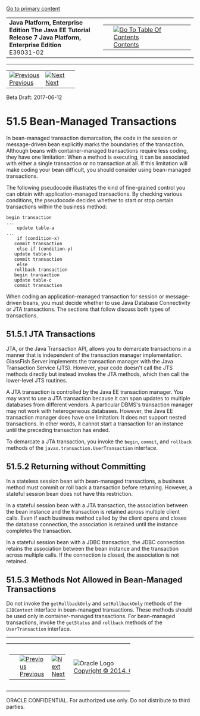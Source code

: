 [Go to primary content](#BEGIN)

<table>
<colgroup>
<col width="50%" />
<col width="50%" />
</colgroup>
<tbody>
<tr class="odd">
<td><strong>Java Platform, Enterprise Edition The Java EE Tutorial</strong><br />
<strong>Release 7 Java Platform, Enterprise Edition</strong><br />
E39031-02</td>
<td><table>
<tbody>
<tr class="odd">
<td> </td>
<td><a href="toc.htm"><img src="../../dcommon/gifs/toc.gif" alt="Go To Table Of Contents" /><br />
<span class="icon">Contents</span></a></td>
</tr>
</tbody>
</table></td>
</tr>
</tbody>
</table>

-----

<table>
<tbody>
<tr class="odd">
<td><a href="transactions004.htm"><img src="../../dcommon/gifs/leftnav.gif" alt="Previous" /><br />
<span class="icon">Previous</span></a> </td>
<td><a href="transactions006.htm"><img src="../../dcommon/gifs/rightnav.gif" alt="Next" /><br />
<span class="icon">Next</span></a></td>
<td> </td>
</tr>
</tbody>
</table>

Beta Draft: 2017-06-12

# 51.5 Bean-Managed Transactions

In bean-managed transaction demarcation, the code in the session or
message-driven bean explicitly marks the boundaries of the transaction.
Although beans with container-managed transactions require less coding,
they have one limitation: When a method is executing, it can be
associated with either a single transaction or no transaction at all. If
this limitation will make coding your bean difficult, you should
consider using bean-managed transactions.

The following pseudocode illustrates the kind of fine-grained control
you can obtain with application-managed transactions. By checking
various conditions, the pseudocode decides whether to start or stop
certain transactions within the business method:

``` oac_no_warn
begin transaction
...
    update table-a
...
    if (condition-x)
   commit transaction
    else if (condition-y)
   update table-b
   commit transaction
    else
   rollback transaction
   begin transaction
   update table-c
   commit transaction
```

When coding an application-managed transaction for session or
message-driven beans, you must decide whether to use Java Database
Connectivity or JTA transactions. The sections that follow discuss both
types of transactions.

## 51.5.1 JTA Transactions

JTA, or the Java Transaction API, allows you to demarcate transactions
in a manner that is independent of the transaction manager
implementation. GlassFish Server implements the transaction manager with
the Java Transaction Service (JTS). However, your code doesn't call the
JTS methods directly but instead invokes the JTA methods, which then
call the lower-level JTS routines.

A JTA transaction is controlled by the Java EE transaction manager. You
may want to use a JTA transaction because it can span updates to
multiple databases from different vendors. A particular DBMS's
transaction manager may not work with heterogeneous databases. However,
the Java EE transaction manager does have one limitation: It does not
support nested transactions. In other words, it cannot start a
transaction for an instance until the preceding transaction has ended.

To demarcate a JTA transaction, you invoke the `begin`, `commit`, and
`rollback` methods of the `javax.transaction.UserTransaction` interface.

## 51.5.2 Returning without Committing

In a stateless session bean with bean-managed transactions, a business
method must commit or roll back a transaction before returning. However,
a stateful session bean does not have this restriction.

In a stateful session bean with a JTA transaction, the association
between the bean instance and the transaction is retained across
multiple client calls. Even if each business method called by the client
opens and closes the database connection, the association is retained
until the instance completes the transaction.

In a stateful session bean with a JDBC transaction, the JDBC connection
retains the association between the bean instance and the transaction
across multiple calls. If the connection is closed, the association is
not retained.

## 51.5.3 Methods Not Allowed in Bean-Managed Transactions

Do not invoke the `getRollbackOnly` and `setRollbackOnly` methods of the
`EJBContext` interface in bean-managed transactions. These methods
should be used only in container-managed transactions. For bean-managed
transactions, invoke the `getStatus` and `rollback` methods of the
`UserTransaction` interface.

-----

<table style="width:66%;">
<colgroup>
<col width="33%" />
<col width="0%" />
<col width="33%" />
</colgroup>
<tbody>
<tr class="odd">
<td><table style="width:96%;">
<colgroup>
<col width="0%" />
<col width="48%" />
<col width="48%" />
</colgroup>
<tbody>
<tr class="odd">
<td> </td>
<td><a href="transactions004.htm"><img src="../../dcommon/gifs/leftnav.gif" alt="Previous" /><br />
<span class="icon">Previous</span></a> </td>
<td><a href="transactions006.htm"><img src="../../dcommon/gifs/rightnav.gif" alt="Next" /><br />
<span class="icon">Next</span></a></td>
</tr>
</tbody>
</table></td>
<td><img src="../../dcommon/gifs/oracle.gif" alt="Oracle Logo" class="copyrightlogo" /> <a href="../../dcommon/html/cpyr.htm"><br />
<span class="copyrightlogo">Copyright © 2014, Oracle and/or its affiliates. All rights reserved.</span></a></td>
<td><table>
<tbody>
<tr class="odd">
<td> </td>
<td><a href="toc.htm"><img src="../../dcommon/gifs/toc.gif" alt="Go To Table Of Contents" /><br />
<span class="icon">Contents</span></a></td>
</tr>
</tbody>
</table></td>
</tr>
</tbody>
</table>

ORACLE CONFIDENTIAL. For authorized use only. Do not distribute to third parties.
